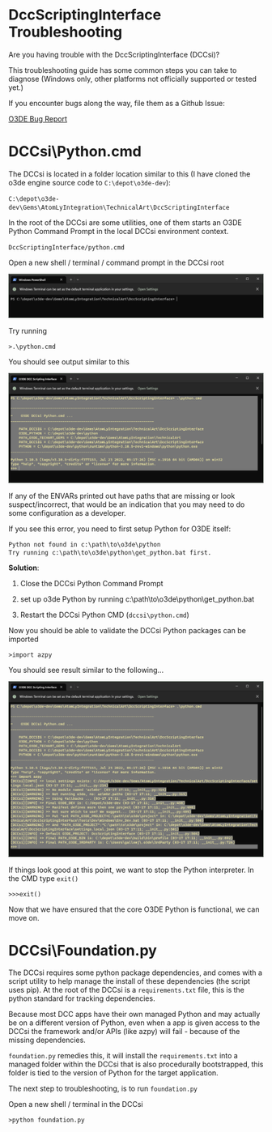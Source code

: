 # DccScriptingInterface Troubleshooting

Are you having trouble with the DccScriptingInterface (DCCsi)?

This troubleshooting guide has some common steps you can take to diagnose (Windows only, other platforms not officially supported or tested yet.)

If you encounter bugs along the way, file them as a Github Issue:

[O3DE Bug Report](https://github.com/o3de/o3de/issues/new?assignees=&labels=needs-triage%2Cneeds-sig%2Ckind%2Fbug&template=bug_template.md&title=Bug+Report)

# DCCsi\Python.cmd

The DCCsi is located in a folder location similar to this (I have cloned the o3de engine source code to `C:\depot\o3de-dev`):

`C:\depot\o3de-dev\Gems\AtomLyIntegration\TechnicalArt\DccScriptingInterface`

In the root of the DCCsi are some utilities, one of them starts an O3DE Python Command Prompt in the local DCCsi environment context.

`DccScriptingInterface/python.cmd`

Open a new shell / terminal / command prompt in the DCCsi root

![](assets/img/troubleshooting/2023-03-17-17-09-09-image.png)

Try running

```shell
>.\python.cmd
```

You should see output similar to this

![](assets/img/troubleshooting/2023-03-17-17-10-26-image.png)

If any of the ENVARs printed out have paths that are missing or look suspect/incorrect, that would be an indication that you may need to do some configuration as a developer.

If you see this error, you need to first setup Python for O3DE itself:

```shell
Python not found in c:\path\to\o3de\python
Try running c:\path\to\o3de\python\get_python.bat first.
```

**Solution**:

1. Close the DCCsi Python Command Prompt

2. set up o3de Python by running c:\path\to\o3de\python\get_python.bat

3. Restart the DCCsi Python CMD (`dccsi\python.cmd`)

Now you should be able to validate the DCCsi Python packages can be imported

```shell
>import azpy
```

You should see result similar to the following...

![](assets/img/troubleshooting/2023-03-17-17-11-55-image.png)

If things look good at this point, we want to stop the Python interpreter. In the CMD type `exit()`

```shell
>>>exit()
```

Now that we have ensured that the core O3DE Python is functional, we can move on.

# DCCsi\Foundation.py

The DCCsi requires some python package dependencies, and comes with a script utility to help manage the install of these dependencies (the script uses pip).  At the root of the DCCsi is a `requirements.txt` file, this is the python standard for tracking dependencies.  

Because most DCC apps have their own managed Python and may actually be on a different version of Python, even when a app is given access to the DCCsi the framework and/or APIs (like azpy) will fail - because of the missing dependencies.

`foundation.py` remedies this, it will install the `requirements.txt` into a managed folder within the DCCsi that is also procedurally bootstrapped, this folder is tied to the version of Python for the target application.

The next step to troubleshooting, is to run `foundation.py`

Open a new shell / terminal in the DCCsi



```shell
>python foundation.py
```


